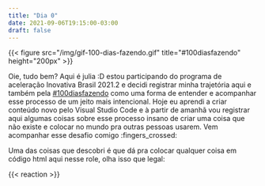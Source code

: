 ```yaml
---
title: "Dia 0"
date: 2021-09-06T19:15:00-03:00
draft: false
---
```

{{< figure src="/img/gif-100-dias-fazendo.gif" title="#100diasfazendo" height="200px" >}}

Oie, tudo bem? Aqui é julia :D estou participando do programa de aceleração Inovativa Brasil 2021.2 e decidi registrar minha trajetória aqui e também pela [#100diasfazendo](https://twitter.com/search?q=%23100diasfazendo&src=typed_query) como uma forma de entender e acompanhar esse processo de um jeito mais intencional. Hoje eu aprendi a criar conteúdo novo pelo Visual Studio Code e à partir de amanhã vou registrar aqui algumas coisas sobre esse processo insano de criar uma coisa que não existe e colocar no mundo pra outras pessoas usarem. Vem acompanhar esse desafio comigo :fingers_crossed: 


Uma das coisas que descobri é que dá pra colocar qualquer coisa em código html aqui nesse role, olha isso que legal:

{{< reaction >}}